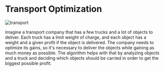 # Transport Optimization

![transport](https://github.com/user-attachments/assets/a4a17130-a559-409a-ba01-d61b07247db1)

Imagine a transport company that has a few trucks and a lot of objects to deliver. Each truck has a limit weight of charge, and each object has a weight and a given profit if the object is delivered. The company needs to optimize its gains, so it's necessary to deliver the objects while gaining as much money as possible. The algorithm helps with that by analyzing objects and a truck and deciding which objects should be carried in order to get the biggest possible profit.
